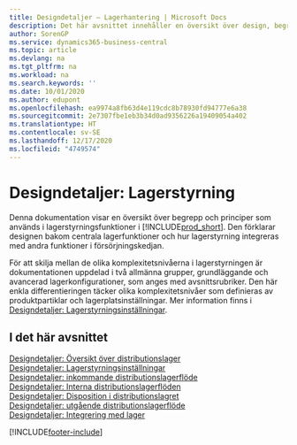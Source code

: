 ```yaml
---
title: Designdetaljer – Lagerhantering | Microsoft Docs
description: Det här avsnittet innehåller en översikt över design, begrepp och metoder som ligger bakom distributionshanteringsfunktionerna i Business Central.
author: SorenGP
ms.service: dynamics365-business-central
ms.topic: article
ms.devlang: na
ms.tgt_pltfrm: na
ms.workload: na
ms.search.keywords: ''
ms.date: 10/01/2020
ms.author: edupont
ms.openlocfilehash: ea9974a8fb63d4e119cdc8b78930fd94777e6a38
ms.sourcegitcommit: 2e7307fbe1eb3b34d0ad9356226a19409054a402
ms.translationtype: HT
ms.contentlocale: sv-SE
ms.lasthandoff: 12/17/2020
ms.locfileid: "4749574"
---
```

# <a name="design-details-warehouse-management"></a>Designdetaljer: Lagerstyrning
Denna dokumentation visar en översikt över begrepp och principer som används i lagerstyrningsfunktioner i [!INCLUDE[prod_short](includes/prod_short.md)]. Den förklarar designen bakom centrala lagerfunktioner och hur lagerstyrning integreras med andra funktioner i försörjningskedjan.  

För att skilja mellan de olika komplexitetsnivåerna i lagerstyrningen är dokumentationen uppdelad i två allmänna grupper, grundläggande och avancerad lagerkonfigurationer, som anges med avsnittsrubriker. Den här enkla differentieringen täcker olika komplexitetsnivåer som definieras av produktpartiklar och lagerplatsinställningar. Mer information finns i [Designdetaljer: Lagerstyrningsinställningar](design-details-warehouse-setup.md).  

## <a name="in-this-section"></a>I det här avsnittet  
[Designdetaljer: Översikt över distributionslager](design-details-warehouse-overview.md)  
[Designdetaljer: Lagerstyrningsinställningar](design-details-warehouse-setup.md)  
[Designdetaljer: inkommande distributionslagerflöde](design-details-inbound-warehouse-flow.md)  
[Designdetaljer: Interna distributionslagerflöden](design-details-internal-warehouse-flows.md)  
[Designdetaljer: Disposition i distributionslagret](design-details-availability-in-the-warehouse.md)  
[Designdetaljer: utgående distributionslagerflöde](design-details-outbound-warehouse-flow.md)  
[Designdetaljer: Integrering med lager](design-details-integration-with-inventory.md)


[!INCLUDE[footer-include](includes/footer-banner.md)]